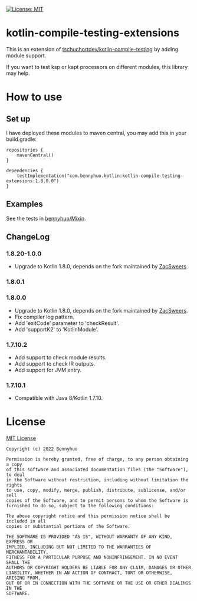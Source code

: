 [![License: MIT](https://img.shields.io/badge/License-MIT-yellow.svg)](LICENSE)


# kotlin-compile-testing-extensions

This is an extension of [tschuchortdev/kotlin-compile-testing](https://github.com/tschuchortdev/kotlin-compile-testing) by adding module support.

If you want to test ksp or kapt processors on different modules, this library may help.

# How to use

## Set up

I have deployed these modules to maven central, you may add this in your build.gradle: 
 
```
repositories {
    mavenCentral()
}

dependencies {
    testImplementation("com.bennyhuo.kotlin:kotlin-compile-testing-extensions:1.8.0.0")
}
```

## Examples

See the tests in [bennyhuo/Mixin](https://github.com/bennyhuo/Mixin/tree/master/compiler/).

## ChangeLog

### 1.8.20-1.0.0

* Upgrade to Kotlin 1.8.0, depends on the fork maintained by [ZacSweers](https://github.com/ZacSweers/kotlin-compile-testing).

### 1.8.0.1



### 1.8.0.0

* Upgrade to Kotlin 1.8.0, depends on the fork maintained by [ZacSweers](https://github.com/ZacSweers/kotlin-compile-testing).
* Fix compiler log pattern.
* Add 'exitCode' parameter to 'checkResult'.
* Add 'supportK2' to 'KotlinModule'.

### 1.7.10.2

* Add support to check module results.
* Add support to check IR outputs.
* Add support for JVM entry.

### 1.7.10.1

* Compatible with Java 8/Kotlin 1.7.10.

# License

[MIT License](https://github.com/bennyhuo/kotlin-compile-testing-extensions/blob/master/LICENSE)

    Copyright (c) 2022 Bennyhuo
    
    Permission is hereby granted, free of charge, to any person obtaining a copy
    of this software and associated documentation files (the "Software"), to deal
    in the Software without restriction, including without limitation the rights
    to use, copy, modify, merge, publish, distribute, sublicense, and/or sell
    copies of the Software, and to permit persons to whom the Software is
    furnished to do so, subject to the following conditions:
    
    The above copyright notice and this permission notice shall be included in all
    copies or substantial portions of the Software.
    
    THE SOFTWARE IS PROVIDED "AS IS", WITHOUT WARRANTY OF ANY KIND, EXPRESS OR
    IMPLIED, INCLUDING BUT NOT LIMITED TO THE WARRANTIES OF MERCHANTABILITY,
    FITNESS FOR A PARTICULAR PURPOSE AND NONINFRINGEMENT. IN NO EVENT SHALL THE
    AUTHORS OR COPYRIGHT HOLDERS BE LIABLE FOR ANY CLAIM, DAMAGES OR OTHER
    LIABILITY, WHETHER IN AN ACTION OF CONTRACT, TORT OR OTHERWISE, ARISING FROM,
    OUT OF OR IN CONNECTION WITH THE SOFTWARE OR THE USE OR OTHER DEALINGS IN THE
    SOFTWARE.

